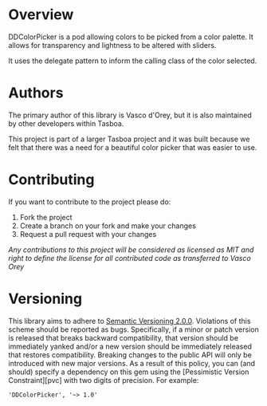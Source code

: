 Overview
============
DDColorPicker is a pod allowing colors to be picked from a color palette.
It allows for transparency and lightness to be altered with sliders.

It uses the delegate pattern to inform the calling class of the color selected.


Authors
============
The primary author of this library is Vasco d'Orey, but it is also maintained by other developers within Tasboa.

This project is part of a larger Tasboa project and it was built because we felt that there was a need for a beautiful color picker that was easier to use.

Contributing
============
If you want to contribute to the project please do:

1. Fork the project
2. Create a branch on your fork and make your changes
3. Request a pull request with your changes

*Any contributions to this project will be considered as licensed as MIT and right to define the license for all contributed code as transferred to Vasco Orey*

Versioning
============
This library aims to adhere to [Semantic Versioning 2.0.0][semver]. Violations
of this scheme should be reported as bugs. Specifically, if a minor or patch
version is released that breaks backward compatibility, that version should be
immediately yanked and/or a new version should be immediately released that
restores compatibility. Breaking changes to the public API will only be
introduced with new major versions. As a result of this policy, you can (and
should) specify a dependency on this gem using the [Pessimistic Version
Constraint][pvc] with two digits of precision. For example:

    'DDColorPicker', '~> 1.0'
[semver]: http://semver.org/
